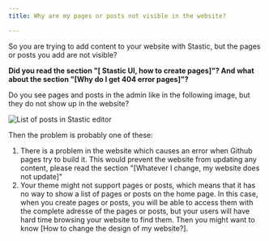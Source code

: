 ```yaml
---
title: Why are my pages or posts not visible in the website?

---
```

So you are trying to add content to your website with Stastic, but the pages or posts you add are not visible? 

__Did you read the section "[ Stastic UI, how to create pages]"? And what about the section "[Why do I get 404 error pages]"?__

Do you see pages and posts in the admin like in the following image, but they do not show up in the website?

![List of posts in Stastic editor](https://www.stastic.net//assets/2019-08-04-285836.png)

Then the problem is probably one of these:

1. There is a problem in the website which causes an error when Github pages try to build it. This would prevent the website from updating any content, please read the section "[Whatever I change, my website does not update]"
2. Your theme might not support pages or posts, which means that it has no way to show a list of pages or posts on the home page. In this case, when you create pages or posts, you will be able to access them with the complete adresse of the pages or posts, but your users will have hard time browsing your website to find them. Then you might want to know [How to change the design of my website?].

